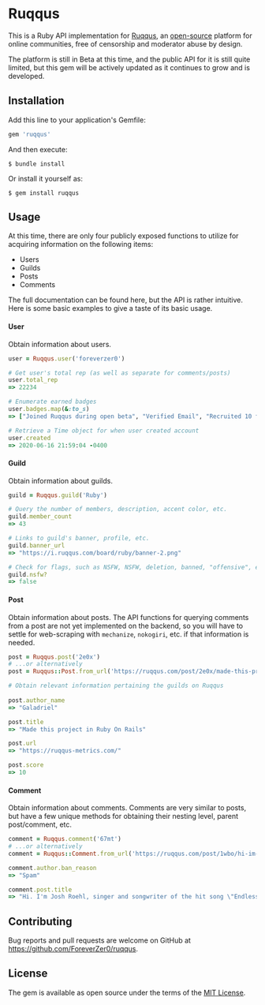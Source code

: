 # Ruqqus

This is a Ruby API implementation for [Ruqqus](https://ruqqus.com/), an [open-source](https://github.com/ruqqus/ruqqus) platform for online communities, free of censorship and moderator abuse by design. 

The platform is still in Beta at this time, and the public API for it is still quite limited, but this gem will be actively updated as it continues to grow and is developed.
## Installation

Add this line to your application's Gemfile:

```ruby
gem 'ruqqus'
```

And then execute:

    $ bundle install

Or install it yourself as:

    $ gem install ruqqus

## Usage

At this time, there are only four publicly exposed functions to utilize for acquiring information on the following items:

* Users
* Guilds
* Posts
* Comments

The full documentation can be found here[](), but the API is rather intuitive. Here is some basic examples to give a taste of its basic usage.

#### User

Obtain information about users.

```ruby
user = Ruqqus.user('foreverzer0')

# Get user's total rep (as well as separate for comments/posts)
user.total_rep
=> 22234

# Enumerate earned badges
user.badges.map(&:to_s)
=> ["Joined Ruqqus during open beta", "Verified Email", "Recruited 10 friends to join Ruqqus"]

# Retrieve a Time object for when user created account
user.created
=> 2020-06-16 21:59:04 -0400
```

#### Guild

Obtain information about guilds.

```ruby
guild = Ruqqus.guild('Ruby')

# Query the number of members, description, accent color, etc.
guild.member_count
=> 43

# Links to guild's banner, profile, etc.
guild.banner_url
=> "https://i.ruqqus.com/board/ruby/banner-2.png"

# Check for flags, such as NSFW, NSFW, deletion, banned, "offensive", etc.
guild.nsfw?
=> false
```

#### Post

Obtain information about posts. The API functions for querying comments from a post are not yet implemented on the backend, so you will have to settle for web-scraping with `mechanize`, `nokogiri`, etc. if that information is needed.

```ruby
post = Ruqqus.post('2e0x')
# ...or alternatively
post = Ruqqus::Post.from_url('https://ruqqus.com/post/2e0x/made-this-project-in-ruby-on')

# Obtain relevant information pertaining the guilds on Ruqqus
  
post.author_name
=> "Galadriel"

post.title
=> "Made this project in Ruby On Rails"

post.url
=> "https://ruqqus-metrics.com/"

post.score
=> 10
```

#### Comment

Obtain information about comments. Comments are very similar to posts, but have a few unique methods for obtaining their nesting level, parent post/comment, etc.

```ruby
comment = Ruqqus.comment('67mt')
# ...or alternatively
comment = Ruqqus::Comment.from_url('https://ruqqus.com/post/1wbo/hi-im-josh-roehl-singer-and/67mt')

comment.author.ban_reason
=> "Spam"

comment.post.title
=> "Hi. I'm Josh Roehl, singer and songwriter of the hit song \"Endless Summer\". I am hosting an AMA here."
```

## Contributing

Bug reports and pull requests are welcome on GitHub at https://github.com/ForeverZer0/ruqqus.


## License

The gem is available as open source under the terms of the [MIT License](https://opensource.org/licenses/MIT).
